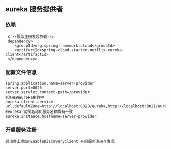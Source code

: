 ## eureka 服务提供者

### 依赖
     <!--服务注册发现依赖-->
     dependency>
        <groupId>org.springframework.cloud</groupId>
        <artifactId>spring-cloud-starter-netflix-eureka-client</artifactId>
     </dependency>
### 配置文件信息
    spring.application.name=server-provider
    server.port=8025
    server.servlet.context-path=/provider
    #注册到eureka集群中
    eureka.client.service-url.defaultZone=http://localhost:8020/eureka,http://localhost:8021/eureka
    #eureka 实例名称和服务名称保持一致
    eureka.instance.hostname=server-provider

### 开启服务注册
    启动类上添加@EnableDiscoveryClient 开启服务注册与发现
